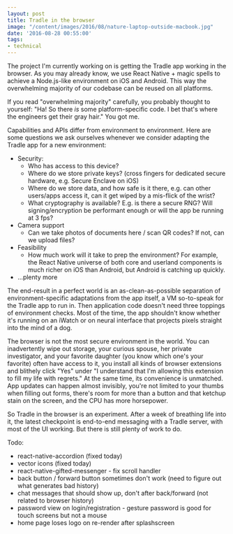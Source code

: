 ```yaml
---
layout: post
title: Tradle in the browser
image: "/content/images/2016/08/nature-laptop-outside-macbook.jpg"
date: '2016-08-28 00:55:00'
tags:
- technical
---
```


The project I'm currently working on is getting the Tradle app working in the browser. As you may already know, we use React Native + magic spells to achieve a Node.js-like environment on iOS and Android. This way the overwhelming majority of our codebase can be reused on all platforms.

If you read "overwhelming majority" carefully, you probably thought to yourself: "Ha! So there *is* some platform-specific code. I bet that's where the engineers get their gray hair." You got me.

Capabilities and APIs differ from environment to environment. Here are some questions we ask ourselves whenever we consider adapting the Tradle app for a new environment:

- Security:
  - Who has access to this device?
  - Where do we store private keys? (cross fingers for dedicated secure hardware, e.g. Secure Enclave on iOS)
  - Where do we store data, and how safe is it there, e.g. can other users/apps access it, can it get wiped by a mis-flick of the wrist?
  - What cryptography is available? E.g. is there a secure RNG? Will signing/encryption be performant enough or will the app be running at 3 fps?
- Camera support
  - Can we take photos of documents here / scan QR codes? If not, can we upload files?
- Feasibility
  - How much work will it take to prep the environment? For example, the React Native universe of both core and userland components is much richer on iOS than Android, but Android is catching up quickly.
- ...plenty more

The end-result in a perfect world is an as-clean-as-possible separation of environment-specific adaptations from the app itself, a VM so-to-speak for the Tradle app to run in. Then application code doesn't need three toppings of environment checks. Most of the time, the app shouldn't know whether it's running on an iWatch or on neural interface that projects pixels straight into the mind of a dog.

The browser is not the most secure environment in the world. You can inadvertently wipe out storage, your curious spouse, her private investigator, and your favorite daughter (you know which one's your favorite) often have access to it, you install all kinds of browser extensions and blithely click "Yes" under "I understand that I'm allowing this extension to fill my life with regrets." At the same time, its convenience is unmatched. App updates can happen almost invisibly, you're not limited to your thumbs when filling out forms, there's room for more than a button and that ketchup stain on the screen, and the CPU has more horsepower.

So Tradle in the browser is an experiment. After a week of breathing life into it, the latest checkpoint is end-to-end messaging with a Tradle server, with most of the UI working. But there is still plenty of work to do.

Todo:

- react-native-accordion (fixed today)
- vector icons (fixed today)
- react-native-gifted-messenger - fix scroll handler
- back button / forward button sometimes don't work (need to figure out what generates bad history)
- chat messages that should show up, don't after back/forward (not related to browser history)
- password view on login/registration - gesture password is good for touch screens but not a mouse
- home page loses logo on re-render after splashscreen